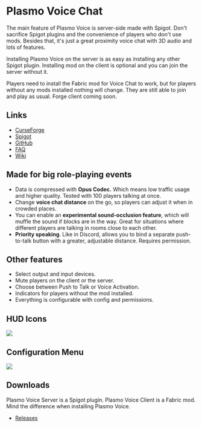 # Plasmo Voice Chat
The main feature of Plasmo Voice is server-side made with Spigot. Don't sacrifice Spigot plugins and the convenience of players who don't use mods. Besides that, it's just a great proximity voice chat with 3D audio and lots of features.

Installing Plasmo Voice on the server is as easy as installing any other Spigot plugin. Installing mod on the client is optional and you can join the server without it.

Players need to install the Fabric mod for Voice Chat to work, but for players without any mods installed nothing will change. They are still able to join and play as usual. Forge client coming soon. 

## Links
- [CurseForge]()
- [Spigot]()
- [GitHub]()
- [FAQ]()
- [Wiki]()

## Made for big role-playing events
- Data is compressed with **Opus Сodec.** Which means low traffic usage and higher quality. Tested with 100 players talking at once.
- Change **voice chat distance** on the go, so players can adjust it when in crowded places.
- You can enable an **experimental sound-occlusion feature**, which will muffle the sound if blocks are in the way. Great for situations where different players are talking in rooms close to each other. 
- **Priority speaking**. Like in Discord, allows you to bind a separate push-to-talk button with a greater, adjustable distance. Requires permission. 

## Other features
- Select output and input devices.
- Mute players on the client or the server.
- Choose between Push to Talk or Voice Activation.
- Indicators for players without the mod installed.
- Everything is configurable with config and permissions.

## HUD Icons
![](https://imgur.com/PiM8Cxm.png)

## Configuration Menu
![](https://imgur.com/Fm2YtZz.png)

## Downloads
Plasmo Voice Server is a Spigot plugin. Plasmo Voice Client is a Fabric mod. Mind the difference when installing Plasmo Voice.
- [Releases](http://github.com/prism/Prism/releases)
